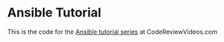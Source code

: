 # Ansible Tutorial 

This is the code for the [Ansible tutorial series][1] at CodeReviewVideos.com


[1]: https://www.codereviewvideos.com/course/ansible-tutorial